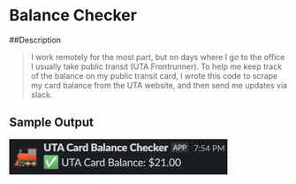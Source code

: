 # Balance Checker

##Description
> I work remotely for the most part, but on days where I go to the office I usually take public transit (UTA Frontrunner). 
To help me keep track of the balance on my public transit card, I wrote this code to scrape my card balance from 
the UTA website, and then send me updates via slack.

## Sample Output
![example](img/message_example.jpg) 